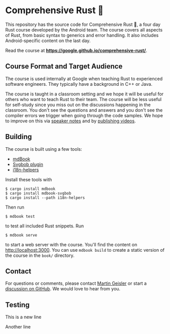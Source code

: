 # Comprehensive Rust 🦀

This repository has the source code for Comprehensive Rust 🦀, a four day Rust
course developed by the Android team. The course covers all aspects of Rust,
from basic syntax to generics and error handling. It also includes
Android-specific content on the last day.

Read the course at **https://google.github.io/comprehensive-rust/**.

## Course Format and Target Audience

The course is used internally at Google when teaching Rust to experienced
software engineers. They typically have a background in C++ or Java.

The course is taught in a classroom setting and we hope it will be useful for
others who want to teach Rust to their team. The course will be less useful for
self-study since you miss out on the discussions happening in the classroom. You
don't see the questions and answers and you don't see the compiler errors we
trigger when going through the code samples. We hope to improve on this via
[speaker notes](https://github.com/google/comprehensive-rust/issues/53) and by
[publishing videos](https://github.com/google/comprehensive-rust/issues/52).

## Building

The course is built using a few tools:
- [mdBook](https://github.com/rust-lang/mdBook)
- [Svgbob plugin](https://github.com/boozook/mdbook-svgbob)
- [i18n-helpers](TRANSLATIONS.md#i18n-helpers)

Install these tools with

```shell
$ cargo install mdbook
$ cargo install mdbook-svgbob
$ cargo install --path i18n-helpers
```

Then run

```shell
$ mdbook test
```

to test all included Rust snippets. Run

```shell
$ mdbook serve
```

to start a web server with the course. You'll find the content on
<http://localhost:3000>. You can use `mdbook build` to create a static version
of the course in the `book/` directory.

## Contact

For questions or comments, please contact [Martin
Geisler](mailto:mgeisler@google.com) or start a [discussion on
GitHub](https://github.com/google/comprehensive-rust/discussions). We would love
to hear from you.


## Testing
This is a new line

Another line
